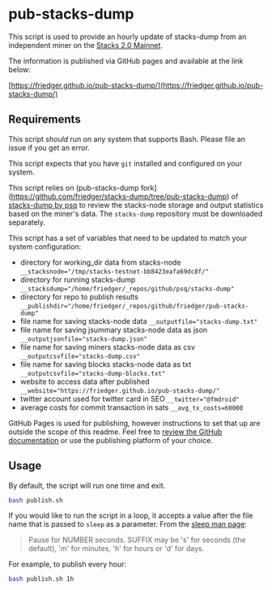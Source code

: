 # pub-stacks-dump

This script is used to provide an hourly update of stacks-dump from an independent miner on the [Stacks 2.0 Mainnet](https://www.stacks.co/).

The information is published via GitHub pages and available at the link below:

[https://friedger.github.io/pub-stacks-dump/](https://friedger.github.io/pub-stacks-dump/)

## Requirements

This script _should_ run on any system that supports Bash. Please file an issue if you get an error.

This script expects that you have `git` installed and configured on your system.

This script relies on (pub-stacks-dump fork](https://github.com/friedger/stacks-dump/tree/pub-stacks-dump) of [stacks-dump by psq](https://github.com/psq/stacks-dump) to review the stacks-node storage and output statistics based on the miner's data. The `stacks-dump` repository must be downloaded separately.

This script has a set of variables that need to be updated to match your system configuration:

- directory for working_dir data from stacks-node
  `__stacksnode="/tmp/stacks-testnet-bb8423eafa69dc8f/"`
- directory for running stacks-dump
  `__stacksdump="/home/friedger/_repos/github/psq/stacks-dump"`
- directory for repo to publish results
  `__publishdir="/home/friedger/_repos/github/friedger/pub-stacks-dump"`
- file name for saving stacks-node data
  `__outputfile="stacks-dump.txt"`
- file name for saving jsummary stacks-node data as json
  `__outputjsonfile="stacks-dump.json"`
- file name for saving miners stacks-node data as csv
  `__outputcsvfile="stacks-dump.csv"`
- file name for saving blocks stacks-node data as txt
  `__outputcsvfile="stacks-dump-blocks.txt"`
- website to access data after published
  `__website="https://friedger.github.io/pub-stacks-dump/"`
- twitter account used for twitter card in SEO
  `__twitter="@fmdroid"`
- average costs for commit transaction in sats
  `__avg_tx_costs=60000`

GitHub Pages is used for publishing, however instructions to set that up are outside the scope of this readme. Feel free to [review the GitHub documentation](https://docs.github.com/en/github/working-with-github-pages) or use the publishing platform of your choice.

## Usage

By default, the script will run one time and exit.

```bash
bash publish.sh
```

If you would like to run the script in a loop, it accepts a value after the file name that is passed to `sleep` as a parameter. From the [sleep man page](https://linux.die.net/man/1/sleep):

> Pause for NUMBER seconds. SUFFIX may be 's' for seconds (the default), 'm' for minutes, 'h' for hours or 'd' for days.

For example, to publish every hour:

```bash
bash publish.sh 1h
```
